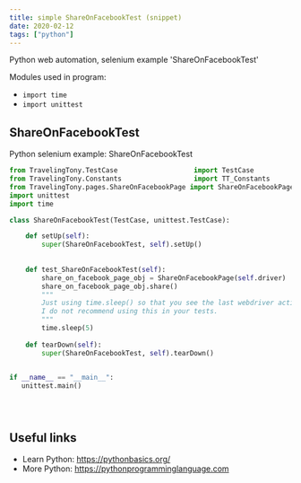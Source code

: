```yaml
---
title: simple ShareOnFacebookTest (snippet)
date: 2020-02-12
tags: ["python"]
---
```

Python web automation, selenium example 'ShareOnFacebookTest'


Modules used in program: 
* `import time`
* `import unittest`

## ShareOnFacebookTest

Python selenium example: ShareOnFacebookTest

```python
from TravelingTony.TestCase                   import TestCase
from TravelingTony.Constants                  import TT_Constants
from TravelingTony.pages.ShareOnFacebookPage import ShareOnFacebookPage
import unittest
import time

class ShareOnFacebookTest(TestCase, unittest.TestCase):

    def setUp(self):
        super(ShareOnFacebookTest, self).setUp()
        
        
    def test_ShareOnFacebookTest(self):
        share_on_facebook_page_obj = ShareOnFacebookPage(self.driver)
        share_on_facebook_page_obj.share()
        """
        Just using time.sleep() so that you see the last webdriver action.
        I do not recommend using this in your tests.
        """
        time.sleep(5)
    
    def tearDown(self):
        super(ShareOnFacebookTest, self).tearDown()
        

if __name__ == "__main__":
   unittest.main()





```

## Useful links

- Learn Python: https://pythonbasics.org/
- More Python: https://pythonprogramminglanguage.com

